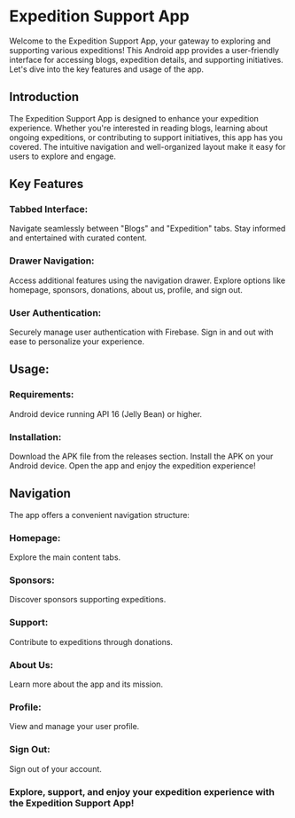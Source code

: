 # Expedition Support App
Welcome to the Expedition Support App, your gateway to exploring and supporting various expeditions! This Android app provides a user-friendly interface for accessing blogs, expedition details, and supporting initiatives. Let's dive into the key features and usage of the app.

## Introduction
The Expedition Support App is designed to enhance your expedition experience. Whether you're interested in reading blogs, learning about ongoing expeditions, or contributing to support initiatives, this app has you covered. The intuitive navigation and well-organized layout make it easy for users to explore and engage.

## Key Features
### Tabbed Interface: 
Navigate seamlessly between "Blogs" and "Expedition" tabs.
Stay informed and entertained with curated content.

### Drawer Navigation:
Access additional features using the navigation drawer.
Explore options like homepage, sponsors, donations, about us, profile, and sign out.

### User Authentication:
Securely manage user authentication with Firebase.
Sign in and out with ease to personalize your experience.

## Usage:

### Requirements:
Android device running API 16 (Jelly Bean) or higher.

### Installation:
Download the APK file from the releases section.
Install the APK on your Android device.
Open the app and enjoy the expedition experience!

## Navigation
The app offers a convenient navigation structure:

### Homepage: 
Explore the main content tabs.

### Sponsors: 
Discover sponsors supporting expeditions.

### Support: 
Contribute to expeditions through donations.

### About Us: 
Learn more about the app and its mission.

### Profile: 
View and manage your user profile.

### Sign Out:
Sign out of your account.

### Explore, support, and enjoy your expedition experience with the Expedition Support App!
